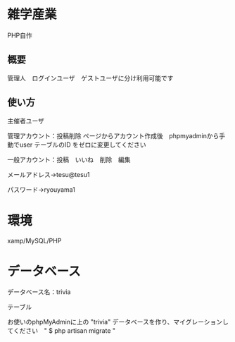 # 雑学産業
PHP自作

## 概要

管理人　ログインユーザ　ゲストユーザに分け利用可能です

## 使い方
主催者ユーザ

管理アカウント：投稿削除
ページからアカウント作成後　phpmyadminから手動でuser テーブルのID をゼロに変更してください

一般アカウント：投稿　いいね　削除　編集

メールアドレス→tesu@tesu1

パスワード→ryouyama1

# 環境
xamp/MySQL/PHP

# データベース
データベース名：trivia

テーブル

お使いのphpMyAdminに上の "trivia" データベースを作り、マイグレーションしてください　" $ php artisan migrate "
